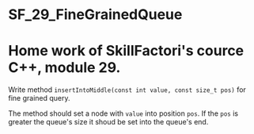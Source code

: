 # SF_29_FineGrainedQueue

# Home work of SkillFactori's cource C++, module 29.
Write method `insertIntoMiddle(const int value, const size_t pos)` for fine grained query.

The method should set a node with `value` into position `pos`. If the `pos` is greater the queue's size it shoud be set into the queue's end.
